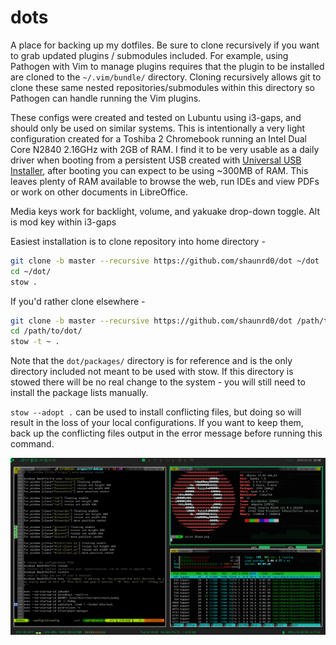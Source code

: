 # dots

A place for backing up my dotfiles. Be sure to clone recursively if you want to grab updated plugins / submodules included. For example, using Pathogen with Vim to manage plugins requires that the plugin to be installed are cloned to the `~/.vim/bundle/` directory. Cloning recursively allows git to clone these same nested repositories/submodules within this directory so Pathogen can handle running the Vim plugins.

These configs were created and tested on Lubuntu using i3-gaps, and should only be used on similar systems. This is intentionally a very light configuration created for a Toshiba 2 Chromebook running an Intel Dual Core N2840 2.16GHz with 2GB of RAM. I find it to be very usable as a daily driver when booting from a persistent USB created with [Universal USB Installer](https://www.pendrivelinux.com/universal-usb-installer-easy-as-1-2-3/), after booting you can expect to be using ~300MB of RAM. This leaves plenty of RAM available to browse the web, run IDEs and view PDFs or work on other documents in LibreOffice.

Media keys work for backlight, volume, and yakuake drop-down toggle. Alt is mod key within i3-gaps

Easiest installation is to clone repository into home directory - 

```bash
git clone -b master --recursive https://github.com/shaunrd0/dot ~/dot
cd ~/dot/
stow .
```

If you'd rather clone elsewhere - 

```bash
git clone -b master --recursive https://github.com/shaunrd0/dot /path/to/dot
cd /path/to/dot/
stow -t ~ .
```

Note that the `dot/packages/` directory is for reference and is the only directory included not meant to be used with stow. If this directory is stowed there will be no real change to the system - you will still need to install the package lists manually.

`stow --adopt .` can be used to install conflicting files, but doing so will result in the loss of your local configurations. If you want to keep them, back up the conflicting files output in the error message before running this command.

![desktop](screens/dtop.png)


